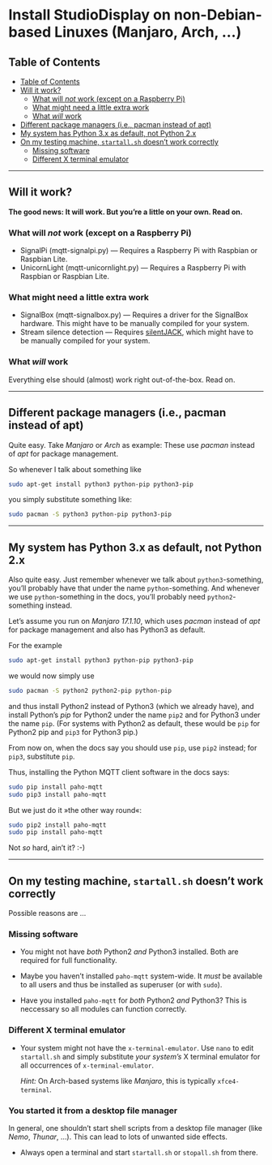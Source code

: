 # Install StudioDisplay on non-Debian-based Linuxes (Manjaro, Arch, …)

## Table of Contents

<!-- MDTOC maxdepth:6 firsth1:2 numbering:0 flatten:0 bullets:1 updateOnSave:1 -->

- [Table of Contents](#table-of-contents)   
- [Will it work?](#will-it-work)   
   - [What will _not_ work (except on a Raspberry Pi)](#what-will-_not_-work-except-on-a-raspberry-pi)   
   - [What might need a little extra work](#what-might-need-a-little-extra-work)   
   - [What _will_ work](#what-_will_-work)   
- [Different package managers (i.e., pacman instead of apt)](#different-package-managers-ie-pacman-instead-of-apt)   
- [My system has Python 3.x as default, not Python 2.x](#my-system-has-python-3x-as-default-not-python-2x)   
- [On my testing machine, `startall.sh` doesn’t work correctly](#on-my-testing-machine-startallsh-doesn’t-work-correctly)   
   - [Missing software](#missing-software)   
   - [Different X terminal emulator](#different-x-terminal-emulator)   

<!-- /MDTOC -->

---

## Will it work?

**The good news: It will work. But you’re a little on your own. Read on.**

### What will _not_ work (except on a Raspberry Pi)

* SignalPi (mqtt-signalpi.py) — Requires a Raspberry Pi with Raspbian or Raspbian Lite.
* UnicornLight (mqtt-unicornlight.py) — Requires a Raspberry Pi with Raspbian or Raspbian Lite.

### What might need a little extra work

* SignalBox (mqtt-signalbox.py) — Requires a driver for the SignalBox hardware. This might have to be manually compiled for your system.
* Stream silence detection — Requires [silentJACK](https://github.com/Moonbase59/silentjack), which might have to be manually compiled for your system.

### What _will_ work

Everything else should (almost) work right out-of-the-box. Read on.

---

## Different package managers (i.e., pacman instead of apt)

Quite easy. Take _Manjaro_ or _Arch_ as example: These use _pacman_ instead of _apt_ for package management.

So whenever I talk about something like

```bash
sudo apt-get install python3 python-pip python3-pip
```

you simply substitute something like:

```bash
sudo pacman -S python3 python-pip python3-pip
```

---

## My system has Python 3.x as default, not Python 2.x

Also quite easy. Just remember whenever we talk about `python3`-something, you’ll probably have that under the name `python`-something. And whenever we use `python`-something in the docs, you’ll probably need `python2`-something instead.

Let’s assume you run on _Manjaro 17.1.10_, which uses _pacman_ instead of _apt_ for package management and also has Python3 as default.

For the example

```bash
sudo apt-get install python3 python-pip python3-pip
```

we would now simply use

```bash
sudo pacman -S python2 python2-pip python-pip
```

and thus install Python2 instead of Python3 (which we already have), and install Python’s _pip_ for Python2 under the name `pip2` and for Python3 under the name `pip`. (For systems with Python2 as default, these would be `pip` for Python2 pip and `pip3` for Python3 pip.)

From now on, when the docs say you should use `pip`, use `pip2` instead; for `pip3`, substitute `pip`.

Thus, installing the Python MQTT client software in the docs says:

```bash
sudo pip install paho-mqtt
sudo pip3 install paho-mqtt
```

But we just do it »the other way round«:

```bash
sudo pip2 install paho-mqtt
sudo pip install paho-mqtt
```

Not _so_ hard, ain’t it? :-)

---

## On my testing machine, `startall.sh` doesn’t work correctly

Possible reasons are …

### Missing software

* You might not have _both_ Python2 _and_ Python3 installed. Both are required for full functionality.

* Maybe you haven’t installed `paho-mqtt` system-wide. It _must_ be available to all users and thus be installed as superuser (or with `sudo`).

* Have you installed `paho-mqtt` for _both_ Python2 _and_ Python3? This is neccessary so all modules can function correctly.

### Different X terminal emulator

* Your system might not have the `x-terminal-emulator`. Use `nano` to edit `startall.sh` and simply substitute _your system’s_ X terminal emulator for all occurrences of `x-terminal-emulator`.

  _Hint:_ On Arch-based systems like _Manjaro_, this is typically `xfce4-terminal`.

### You started it from a desktop file manager

In general, one shouldn’t start shell scripts from a desktop file manager (like _Nemo_, _Thunar_, …). This can lead to lots of unwanted side effects.

* Always open a terminal and start `startall.sh` or `stopall.sh` from there.
